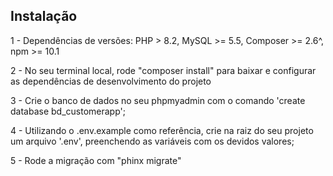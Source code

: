 ## Instalação

1 - Dependências de versões: PHP > 8.2, MySQL >= 5.5, Composer >= 2.6^, npm  >= 10.1

2 - No seu terminal local, rode "composer install" para baixar e configurar as dependências de desenvolvimento do projeto

3 - Crie o banco de dados no seu phpmyadmin com o comando 'create database bd_customerapp';

4 - Utilizando o .env.example como referência, crie na raiz do seu projeto um arquivo '.env', preenchendo as variáveis com os devidos valores;

5 - Rode a migração com "phinx migrate"
